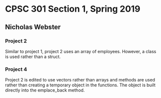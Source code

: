 # CPSC 301 Section 1, Spring 2019

## Nicholas Webster

### Project 2
Similar to project 1, project 2 uses an array of employees. However, a class is used rather than a struct.


### Project 4
Project 2 is edited to use vectors rather than arrays and methods are used rather than creating a temporary object in the functions. The object is built directly into the emplace_back method.
